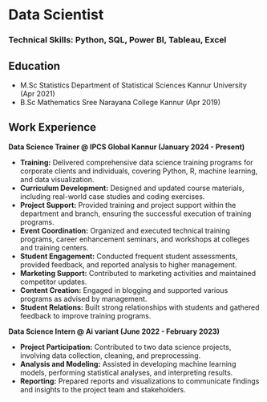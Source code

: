# Data Scientist
### Technical Skills: Python, SQL, Power BI, Tableau, Excel

## Education
- M.Sc Statistics   Department of Statistical Sciences
                     Kannur University (Apr 2021)
- B.Sc Mathematics  Sree Narayana College Kannur (Apr 2019)

## Work Experience
**Data Science Trainer @ IPCS Global Kannur (January 2024 - Present)**
- **Training:** Delivered comprehensive data science training programs for corporate clients and individuals, covering Python, R, machine learning, and data visualization.
- **Curriculum Development:** Designed and updated course materials, including real-world case studies and coding exercises.
- **Project Support:** Provided training and project support within the department and branch, ensuring the successful execution of training programs.
- **Event Coordination:** Organized and executed technical training programs, career enhancement seminars, and workshops at colleges and training centers.
- **Student Engagement:** Conducted frequent student assessments, provided feedback, and reported analysis to higher management.
- **Marketing Support:** Contributed to marketing activities and maintained competitor updates.
- **Content Creation:** Engaged in blogging and supported various programs as advised by management.
- **Student Relations:** Built strong relationships with students and gathered feedback to improve training programs.
  
**Data Science Intern @ Ai variant (June 2022 - February 2023)**
- **Project Participation:** Contributed to two data science projects, involving data collection, cleaning, and preprocessing.
- **Analysis and Modeling:** Assisted in developing machine learning models, performing statistical analyses, and interpreting results.
- **Reporting:** Prepared reports and visualizations to communicate findings and insights to the project team and stakeholders.
